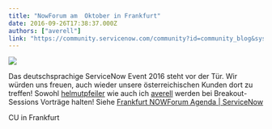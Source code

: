 ```yaml
---
title: "NowForum am  Oktober in Frankfurt"
date: 2016-09-26T17:38:37.000Z
authors: ["averell"]
link: "https://community.servicenow.com/community?id=community_blog&sys_id=04dde2e9dbd0dbc01dcaf3231f9619a5"
---
```

<p><img  class="image-1 jive-image" src="e8b66002db14dfc03eb27a9e0f961925.iix" style="max-width: 1200px; max-height: 900px;"/></p><p></p><p>Das deutschsprachige ServiceNow Event 2016 steht vor der Tür. Wir würden uns freuen, auch wieder unsere österreichischen Kunden dort zu treffen! Sowohl <a title="helmutpfeiler" __default_attr="38880" __jive_macro_name="user" class="jive-link-profile-small jive_macro jive_macro_user" data-id="38880" data-objecttype="3" data-orig-content="helmutpfeiler" data-renderedposition="427.20001220703125_8_100_17" data-type="person" href="/community?id=community_user_profile&user=d73fc2a5db181fc09c9ffb651f9619fb">helmutpfeiler</a> wie auch ich <a title="averell" __default_attr="28470" __jive_macro_name="user" class="jive-link-profile-small jive_macro jive_macro_user" data-id="28470" data-objecttype="3" data-orig-content="averell" data-renderedposition="427.20001220703125_193.1125030517578_59_17" data-type="person" href="/community?id=community_user_profile&user=6fffc6e1db581fc09c9ffb651f9619eb">averell</a> werden bei Breakout-Sessions Vorträge halten! Siehe <a href="http://www.servicenow.com/nowforum-frankfurt/agenda.html" title="http://www.servicenow.com/nowforum-frankfurt/agenda.html">Frankfurt NOWForum Agenda | ServiceNow</a> </p><p>CU in Frankfurt</p>